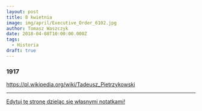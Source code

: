 ```yaml
---
layout: post
title: 8 kwietnia
image: img/april/Executive_Order_6102.jpg
author: Tomasz Waszczyk
date: 2018-04-08T10:00:00.000Z
tags:
  - Historia
draft: true
---
```


### 1917

https://pl.wikipedia.org/wiki/Tadeusz_Pietrzykowski

---

<a href="https://github.com/TomaszWaszczyk/historia.waszczyk.com/edit/master/src/content/april-8.md" target="_blank">Edytuj tę stronę dzieląc się własnymi notatkami!</a>
